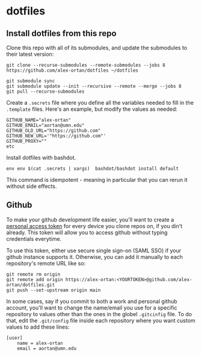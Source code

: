 # dotfiles

## Install dotfiles from this repo

Clone this repo with all of its submodules, and update the submodules to their latest version:
```
git clone --recurse-submodules --remote-submodules --jobs 8 https://github.com/alex-ortan/dotfiles ~/dotfiles

git submodule sync
git submodule update --init --recursive --remote --merge --jobs 8
git pull --recurse-submodules
```

Create a `.secrets` file where you define all the variables needed to fill in the `.template` files. Here's an example, but modify the values as needed:
```
GITHUB_NAME="alex-ortan"
GITHUB_EMAIL="aortan@umn.edu"
GITHUB_OLD_URL="https://github.com"
GITHUB_NEW_URL='"https://github.com"'
GITHUB_PROXY=""
etc
```

Install dotfiles with bashdot.
```
env env $(cat .secrets | xargs)  bashdot/bashdot install default
```

This command is idempotent - meaning in particular that you can rerun it without side effects.


## Github

To make your github development life easier, you'll want to create a [personal access token](https://docs.github.com/en/authentication/keeping-your-account-and-data-secure/creating-a-personal-access-token) for every device you clone repos on, if you din't already. This token will allow you to access github without typing credentials everytime.

To use this token, either use secure single sign-on (SAML SSO) if your github instance supports it. Otherwise, you can add it manually to each repository's remote URL like so:

```
git remote rm origin
git remote add origin https://alex-ortan:<YOURTOKEN>@github.com/alex-ortan/dotfiles.git
git push --set-upstream origin main
```

In some cases, say if you commit to both a work and personal github account, you'll want to change the name/email you use for a specific repository to values other than the ones in the globel `.gitcinfig` file. To do that, edit the `.git/config` file inside each repository where you want custom values to add these lines:
```
[user]
    name = alex-ortan
    email = aortan@umn.edu
```
